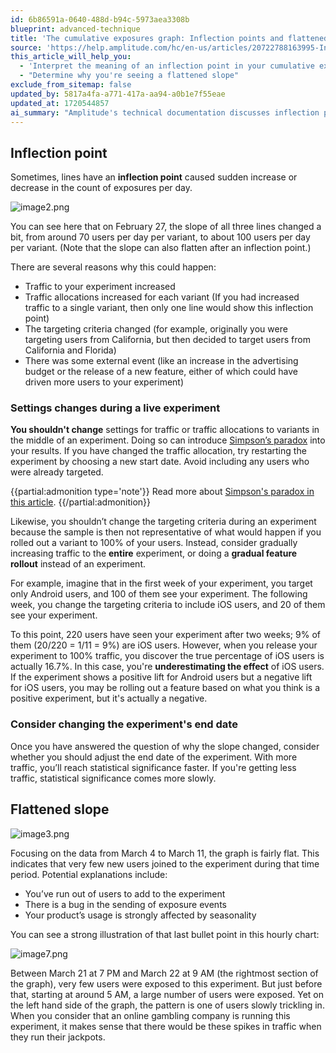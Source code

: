 ```yaml
---
id: 6b86591a-0640-488d-b94c-5973aea3308b
blueprint: advanced-technique
title: 'The cumulative exposures graph: Inflection points and flattened slopes'
source: 'https://help.amplitude.com/hc/en-us/articles/20722788163995-Interpret-the-cumulative-exposures-graph-Inflection-points-and-flattened-slopes'
this_article_will_help_you:
  - 'Interpret the meaning of an inflection point in your cumulative exposures graph'
  - "Determine why you're seeing a flattened slope"
exclude_from_sitemap: false
updated_by: 5817a4fa-a771-417a-aa94-a0b1e7f55eae
updated_at: 1720544857
ai_summary: "Amplitude's technical documentation discusses inflection points, settings changes during live experiments, and flattened slopes in data analysis. It explains reasons for inflection points, advises against altering settings mid-experiment, and suggests adjusting end dates. It also highlights potential causes of flattened slopes, such as user depletion or seasonal effects. The documentation emphasizes the importance of maintaining consistency in experiment conditions to ensure accurate results and avoid misinterpretations that could impact product decisions."
---
```

## Inflection point

Sometimes, lines have an **inflection point** caused sudden increase or decrease in the count of exposures per day.

![image2.png](/docs/output/img/advanced-techniques/cumulative-exposures-inflection-1.png)

You can see here that on February 27, the slope of all three lines changed a bit, from around 70 users per day per variant, to about 100 users per day per variant. (Note that the slope can also flatten after an inflection point.)

There are several reasons why this could happen:

* Traffic to your experiment increased
* Traffic allocations increased for each variant (If you had increased traffic to a single variant, then only one line would show this inflection point)
* The targeting criteria changed (for example, originally you were targeting users from California, but then decided to target users from California and Florida)
* There was some external event (like an increase in the advertising budget or the release of a new feature, either of which could have driven more users to your experiment)

### Settings changes during a live experiment

**You shouldn't change** settings for traffic or traffic allocations to variants in the middle of an experiment. Doing so can introduce [Simpson’s paradox](https://en.wikipedia.org/wiki/Simpson's_paradox) into your results. If you have changed the traffic allocation, try restarting the experiment by choosing a new start date. Avoid including any users who were already targeted.

{{partial:admonition type='note'}}
 Read more about [Simpson's paradox in this article](https://www.exp-platform.com/Documents/2009-ExPpitfalls.pdf).
{{/partial:admonition}}

Likewise, you shouldn’t change the targeting criteria during an experiment because the sample is then not representative of what would happen if you rolled out a variant to 100% of your users. Instead, consider gradually increasing traffic to the **entire** experiment, or doing a **gradual feature rollout** instead of an experiment.

For example, imagine that in the first week of your experiment, you target only Android users, and 100 of them see your experiment. The following week, you change the targeting criteria to include iOS users, and 20 of them see your experiment. 

To this point, 220 users have seen your experiment after two weeks; 9% of them (20/220 = 1/11 = 9%) are iOS users. However, when you release your experiment to 100% traffic, you discover the true percentage of iOS users is actually 16.7%. In this case, you're **underestimating the effect** of iOS users. If the experiment shows a positive lift for Android users but a negative lift for iOS users, you may be rolling out a feature based on what you think is a positive experiment, but it's actually a negative.

### Consider changing the experiment's end date

Once you have answered the question of why the slope changed, consider whether you should adjust the end date of the experiment. With more traffic, you’ll reach statistical significance faster. If you're getting less traffic, statistical significance comes more slowly.

## Flattened slope

![image3.png](/docs/output/img/advanced-techniques/cumulative-exposures-inflection-2.png)  

Focusing on the data from March 4 to March 11, the graph is fairly flat. This indicates that very few new users joined to the experiment during that time period. Potential explanations include:

* You’ve run out of users to add to the experiment
* There is a bug in the sending of exposure events
* Your product’s usage is strongly affected by seasonality

You can see a strong illustration of that last bullet point in this hourly chart:

![image7.png](/docs/output/img/advanced-techniques/image7-png.png)

Between March 21 at 7 PM and March 22 at 9 AM (the rightmost section of the graph), very few users were exposed to this experiment. But just before that, starting at around 5 AM, a large number of users were exposed. Yet on the left hand side of the graph, the pattern is one of users slowly trickling in. When you consider that an online gambling company is running this experiment, it makes sense that there would be these spikes in traffic when they run their jackpots.